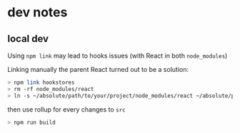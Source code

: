 # dev notes

## local dev

Using `npm link` may lead to hooks issues (with React in both `node_modules`)

Linking manually the parent React turned out to be a solution:

```sh
> npm link hookstores
> rm -rf node_modules/react
> ln -s ~/absolute/path/to/your/project/node_modules/react ~/absolute/path/to/hookstores/node_modules/react
```

then use rollup for every changes to `src`

```sh
> npm run build
```
